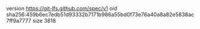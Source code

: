 version https://git-lfs.github.com/spec/v1
oid sha256:459b6ec7edb51d93332b7171b986a55bd0f73e76a40a8a82e5838ac7ff9a7777
size 3818
